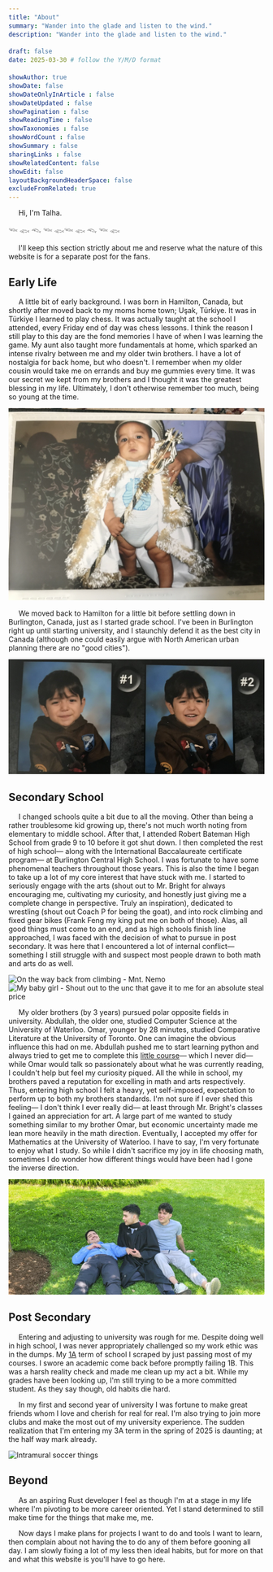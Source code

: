 ```yaml
---
title: "About"
summary: "Wander into the glade and listen to the wind."
description: "Wander into the glade and listen to the wind."

draft: false
date: 2025-03-30 # follow the Y/M/D format 

showAuthor: true 
showDate: false
showDateOnlyInArticle : false
showDateUpdated : false
showPagination : false
showReadingTime : false
showTaxonomies : false 
showWordCount : false
showSummary : false
sharingLinks : false
showRelatedContent: false
showEdit: false
layoutBackgroundHeaderSpace: false
excludeFromRelated: true
---
```


&nbsp;&nbsp;&nbsp;&nbsp; Hi, I'm Talha.

𓆝 𓆟 𓆞 𓆝 𓆟𓆝 𓆟 𓆞 𓆝 𓆟

&nbsp;&nbsp;&nbsp;&nbsp; I'll keep this section strictly about me and reserve what the nature of this website is for a separate post for the fans.

## Early Life

&nbsp;&nbsp;&nbsp;&nbsp; A little bit of early background. I was born in Hamilton, Canada, but shortly after moved back to my moms home town; Uşak, Türkiye. It was in Türkiye I learned to play chess. It was actually taught at the school I attended, every Friday end of day was chess lessons. I think the reason I still play to this day are the fond memories I have of when I was learning the game. My aunt also taught more fundamentals at home, which sparked an intense rivalry between me and my older twin brothers. I have a lot of nostalgia for back home, but who doesn't. I remember when my older cousin would take me on errands and buy me gummies every time. It was our secret we kept from my brothers and I thought it was the greatest blessing in my life. Ultimately, I don't otherwise remember too much, being so young at the time.

![](img/tur.jpg "A young king in the motherland")

&nbsp;&nbsp;&nbsp;&nbsp; We moved back to Hamilton for a little bit before settling down in Burlington, Canada, just as I started grade school. I've been in Burlington right up until starting university, and I staunchly defend it as the best city in Canada \(although one could easily argue with North American urban planning there are no "good cities"\). 

![](img/sk.jpg "Me at Templemead Elementary School")

## Secondary School 

&nbsp;&nbsp;&nbsp;&nbsp; I changed schools quite a bit due to all the moving. Other than being a rather troublesome kid growing up, there's not much worth noting from elementary to middle school. After that, I attended Robert Bateman High School from grade 9 to 10 before it got shut down. I then completed the rest of high school— along with the International Baccalaureate certificate program— at Burlington Central High School. I was fortunate to have some phenomenal teachers throughout those years. This is also the time I began to take up a lot of my core interest that have stuck with me. I started to seriously engage with the arts \(shout out to Mr. Bright for always encouraging me, cultivating my curiosity, and honestly just giving me a complete change in perspective. Truly an inspiration\), dedicated to wrestling \(shout out Coach P for being the goat\), and into rock climbing and fixed gear bikes \(Frank Feng my king put me on both of those\). Alas, all good things must come to an end, and as high schools finish line approached, I was faced with the decision of what to pursue in post secondary. It was here that I encountered a lot of internal conflict— something I still struggle with and suspect most people drawn to both math and arts do as well.

![](img/climb.jpg "On the way back from climbing - Mnt. Nemo")
![](img/bike.jpg "My baby girl - Shout out to the unc that gave it to me for an absolute steal price")

&nbsp;&nbsp;&nbsp;&nbsp; My older brothers \(by 3 years\) pursued polar opposite fields in university. Abdullah, the older one, studied Computer Science at the University of Waterloo. Omar, younger by 28 minutes, studied Comparative Literature at the University of Toronto. One can imagine the obvious influence this had on me. Abdullah pushed me to start learning python and always tried to get me to complete this [little course](https://cscircles.cemc.uwaterloo.ca/)— which I never did— while Omar would talk so passionately about what he was currently reading, I couldn't help but feel my curiosity piqued. All the while in school, my brothers paved a reputation for excelling in math and arts respectively. Thus, entering high school I felt a heavy, yet self-imposed, expectation to perform up to both my brothers standards. I'm not sure if I ever shed this feeling— I don't think I ever really did— at least through Mr. Bright's classes I gained an appreciation for art. A large part of me wanted to study something similar to my brother Omar, but economic uncertainty made me lean more heavily in the math direction. Eventually, I accepted my offer for Mathematics at the University of Waterloo. I have to say, I'm very fortunate to enjoy what I study. So while I didn't sacrifice my joy in life choosing math, sometimes I do wonder how different things would have been had I gone the inverse direction.

![](img/brothers.jpg "The three stooges - Omar (left) Abdullah (middle) Me (right)")

## Post Secondary

&nbsp;&nbsp;&nbsp;&nbsp; Entering and adjusting to university was rough for me. Despite doing well in high school, I was never appropriately challenged so my work ethic was in the dumps. My [1A](https://uwaterloo.ca/future-students/welcome/campus-lingo) term of school I scraped by just passing most of my courses. I swore an academic come back before promptly failing 1B. This was a harsh reality check and made me clean up my act a bit. While my grades have been looking up, I'm still trying to be a more committed student. As they say though, old habits die hard.

&nbsp;&nbsp;&nbsp;&nbsp; In my first and second year of university I was fortune to make great friends whom I love and cherish for real for real. I'm also trying to join more clubs and make the most out of my university experience. The sudden realization that I'm entering my 3A term in the spring of 2025 is daunting; at the half way mark already.

![](img/soccer.jpg "Intramural soccer things")

## Beyond 

&nbsp;&nbsp;&nbsp;&nbsp; As an aspiring Rust developer I feel as though I'm at a stage in my life where I'm pivoting to be more career oriented. Yet I stand determined to still make time for the things that make me, me.

&nbsp;&nbsp;&nbsp;&nbsp; Now days I make plans for projects I want to do and tools I want to learn, then complain about not having the to do any of them before gooning all day. I am slowly fixing a lot of my less then ideal habits, but for more on that and what this website is you'll have to go here.

